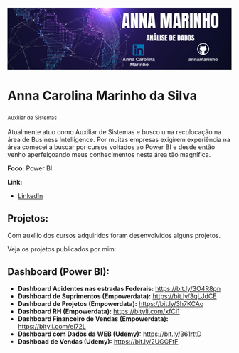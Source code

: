 
<p align="center">
  <img src="https://raw.githubusercontent.com/annamarinho/relatoriosBI/master/banner.png">
</p>

#  Anna Carolina Marinho da Silva

<sub>Auxiliar de Sistemas<sub>

Atualmente atuo como Auxiliar de Sistemas e busco uma recolocação na área de Business Intelligence. Por muitas empresas exigirem experiência na área comecei a buscar por cursos voltados ao Power BI e desde então venho aperfeiçoando meus conhecimentos nesta área tão magnífica.

**Foco:** Power BI

**Link:**

* [LinkedIn](https://www.linkedin.com/in/anna-marinho/)

## Projetos:

Com auxílio dos cursos adquiridos foram desenvolvidos alguns projetos.

Veja os projetos publicados por mim:

## Dashboard (Power BI):
  
- **Dashboard Acidentes nas estradas Federais:** https://bit.ly/3O4R8pn
- **Dashboard de Suprimentos (Empowerdata):** https://bit.ly/3qLJdCE
- **Dashboard de Projetos (Empowerdata):** https://bit.ly/3h7KCAo
- **Dashboard RH (Empowerdata):** https://bityli.com/xfCi1
- **Dashboard Financeiro de Vendas (Empowerdata):** https://bityli.com/ei72L
- **Dashboard com Dados da WEB (Udemy):** https://bit.ly/361rttD
- **Dashboad de Vendas (Udemy):** https://bit.ly/2UGGFtF
